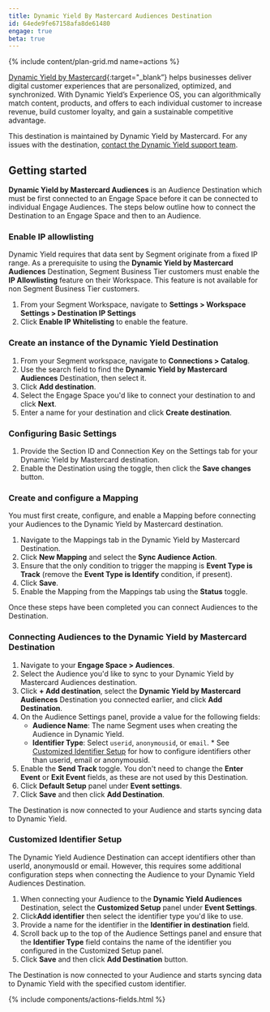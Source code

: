 ```yaml
---
title: Dynamic Yield By Mastercard Audiences Destination
id: 64ede9fe67158afa8de61480
engage: true
beta: true
---
```


{% include content/plan-grid.md name=actions %}

[Dynamic Yield by Mastercard](https://www.dynamicyield.com/){:target="_blank”} helps businesses deliver digital customer experiences that are personalized, optimized, and synchronized.
With Dynamic Yield’s Experience OS, you can algorithmically match content, products, and offers to each individual customer to increase revenue, build customer loyalty, and gain a sustainable competitive advantage.

This destination is maintained by Dynamic Yield by Mastercard. For any issues with the destination, [contact the Dynamic Yield support team](mailto:info@dynamicyield.com).

## Getting started

**Dynamic Yield by Mastercard Audiences** is an Audience Destination which must be first connected to an Engage Space before it can be connected to individual Engage Audiences. The steps below outline how to connect the Destination to an Engage Space and then to an Audience.

### Enable IP allowlisting
Dynamic Yield requires that data sent by Segment originate from a fixed IP range. As a prerequisite to using the **Dynamic Yield by Mastercard Audiences** Destination, Segment Business Tier customers must enable the **IP Allowlisting** feature on their Workspace. This feature is not available for non Segment Business Tier customers. 

1. From your Segment Workspace, navigate to **Settings > Workspace Settings > Destination IP Settings**
2. Click **Enable IP Whitelisting** to enable the feature. 

### Create an instance of the Dynamic Yield Destination

1. From your Segment workspace, navigate to **Connections > Catalog**.
2. Use the search field to find the **Dynamic Yield by Mastercard Audiences** Destination, then select it.
3. Click **Add destination**.
4. Select the Engage Space you'd like to connect your destination to and click **Next**. 
5. Enter a name for your destination and click **Create destination**.

### Configuring Basic Settings
1. Provide the Section ID and Connection Key on the Settings tab for your Dynamic Yield by Mastercard destination.
2. Enable the Destination using the toggle, then click the **Save changes** button.


### Create and configure a Mapping
You must first create, configure, and enable a Mapping before connecting your Audiences to the Dynamic Yield by Mastercard destination.

1. Navigate to the Mappings tab in the Dynamic Yield by Mastercard Destination.
2. Click **New Mapping** and select the **Sync Audience Action**.
3. Ensure that the only condition to trigger the mapping is **Event Type is Track** (remove the **Event Type is Identify** condition, if present).
4. Click **Save**.
5. Enable the Mapping from the Mappings tab using the **Status** toggle.

Once these steps have been completed you can connect Audiences to the Destination.

### Connecting Audiences to the Dynamic Yield by Mastercard Destination

1. Navigate to your **Engage Space > Audiences**.
2. Select the Audience you'd like to sync to your Dynamic Yield by Mastercard Audiences destination. 
3. Click **+ Add destination**, select the **Dynamic Yield by Mastercard Audiences** Destination you connected earlier, and click **Add Destination**.
4. On the Audience Settings panel, provide a value for the following fields: 
     - **Audience Name**: The name Segment uses when creating the Audience in Dynamic Yield.
     - **Identifier Type**: Select `userid`, `anonymousid`, or `email`. * See [Customized Identifier Setup](#customized-identifier-setup) for how to configure identifiers other than userid, email or anonymousid.
5. Enable the **Send Track** toggle. You don't need to change the **Enter Event** or **Exit Event** fields, as these are not used by this Destination.
6. Click **Default Setup** panel under **Event settings**.
7. Click **Save** and then click **Add Destination**.

The Destination is now connected to your Audience and starts syncing data to Dynamic Yield.


### Customized Identifier Setup
The Dynamic Yield Audience Destination can accept identifiers other than userId, anonymousId or email. However, this requires some additional configuration steps when connecting the Audience to your Dynamic Yield Audiences Destination.

1. When connecting your Audience to the **Dynamic Yield Audiences** Destination, select the **Customized Setup** panel under **Event Settings**.
2. Click**Add identifier** then select the identifier type you'd like to use.
3. Provide a name for the identifier in the **Identifier in destination** field.
4. Scroll back up to the top of the Audience Settings panel and ensure that the **Identifier Type** field contains the name of the identifier you configured in the Customized Setup panel.
5. Click **Save** and then click **Add Destination** button.

The Destination is now connected to your Audience and starts syncing data to Dynamic Yield with the specified custom identifier.

{% include components/actions-fields.html %}
